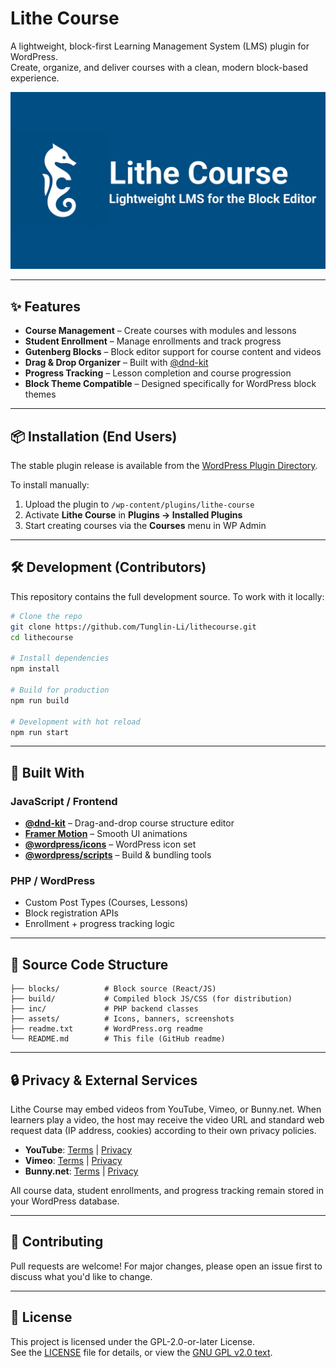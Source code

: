 # Lithe Course

A lightweight, block-first Learning Management System (LMS) plugin for WordPress.  
Create, organize, and deliver courses with a clean, modern block-based experience.

![Lithe Course Banner](./screenshot.png)

---

## ✨ Features

- **Course Management** – Create courses with modules and lessons
- **Student Enrollment** – Manage enrollments and track progress
- **Gutenberg Blocks** – Block editor support for course content and videos
- **Drag & Drop Organizer** – Built with [@dnd-kit](https://github.com/clauderic/dnd-kit)
- **Progress Tracking** – Lesson completion and course progression
- **Block Theme Compatible** – Designed specifically for WordPress block themes

---

## 📦 Installation (End Users)

The stable plugin release is available from the [WordPress Plugin Directory](https://wordpress.org/plugins/lithe-course/).

To install manually:

1. Upload the plugin to `/wp-content/plugins/lithe-course`
2. Activate **Lithe Course** in **Plugins → Installed Plugins**
3. Start creating courses via the **Courses** menu in WP Admin

---

## 🛠 Development (Contributors)

This repository contains the full development source. To work with it locally:

```bash
# Clone the repo
git clone https://github.com/Tunglin-Li/lithecourse.git
cd lithecourse

# Install dependencies
npm install

# Build for production
npm run build

# Development with hot reload
npm run start
```

---

## 🧩 Built With

### JavaScript / Frontend

- [**@dnd-kit**](https://github.com/clauderic/dnd-kit) – Drag-and-drop course structure editor
- [**Framer Motion**](https://github.com/motiondivision/motion) – Smooth UI animations
- [**@wordpress/icons**](https://github.com/WordPress/gutenberg) – WordPress icon set
- [**@wordpress/scripts**](https://github.com/WordPress/gutenberg) – Build & bundling tools

### PHP / WordPress

- Custom Post Types (Courses, Lessons)
- Block registration APIs
- Enrollment + progress tracking logic

---

## 📂 Source Code Structure

```
├── blocks/          # Block source (React/JS)
├── build/           # Compiled block JS/CSS (for distribution)
├── inc/             # PHP backend classes
├── assets/          # Icons, banners, screenshots
├── readme.txt       # WordPress.org readme
└── README.md        # This file (GitHub readme)
```

---

## 🔒 Privacy & External Services

Lithe Course may embed videos from YouTube, Vimeo, or Bunny.net.
When learners play a video, the host may receive the video URL and standard web request data (IP address, cookies) according to their own privacy policies.

- **YouTube**: [Terms](https://www.youtube.com/t/terms) | [Privacy](https://policies.google.com/privacy)
- **Vimeo**: [Terms](https://vimeo.com/terms) | [Privacy](https://vimeo.com/privacy)
- **Bunny.net**: [Terms](https://bunny.net/tos/) | [Privacy](https://bunny.net/privacy/)

All course data, student enrollments, and progress tracking remain stored in your WordPress database.

---

## 🤝 Contributing

Pull requests are welcome!
For major changes, please open an issue first to discuss what you'd like to change.

---

## 📜 License

This project is licensed under the GPL-2.0-or-later License.  
See the [LICENSE](./LICENSE) file for details, or view the [GNU GPL v2.0 text](https://www.gnu.org/licenses/old-licenses/gpl-2.0.html).
